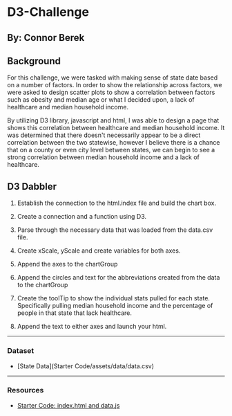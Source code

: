 # D3-Challenge
## By: Connor Berek
## Background
For this challenge, we were tasked with making sense of state date based on a number of factors. In order to show the relationship across factors, we were asked to design scatter plots to show a correlation between factors such as obesity and median age or what I decided upon, a lack of healthcare and median household income.

By utilizing D3 library, javascript and html, I was able to design a page that shows this correlation between healthcare and median household income. It was determined that there doesn't necessarily appear to be a direct correlation between the two statewise, however I believe there is a chance that on a county or even city level between states, we can begin to see a strong correlation between median household income and a lack of healthcare.

## D3 Dabbler

1. Establish the connection to the html.index file and build the chart box.

2. Create a connection and a function using D3.

3. Parse through the necessary data that was loaded from the data.csv file.

4. Create xScale, yScale and create variables for both axes.

5. Append the axes to the chartGroup

6. Append the circles and text for the abbreviations created from the data to the chartGroup

7. Create the toolTip to show the individual stats pulled for each state. Specifically pulling median household income and the percentage of people in that state that lack healthcare.

8. Append the text to either axes and launch your html.

    
- - -

### Dataset

* [State Data](Starter Code/assets/data/data.csv)

- - -
### Resources
* [Starter Code: index.html and data.js](nu-chi-data-pt-06-2020-u-c/02-Homework/16-D3/Instructions/StarterCode)
